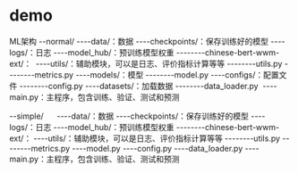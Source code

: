 # demo
ML架构
--normal/
----data/：数据
----checkpoints/：保存训练好的模型
----logs/：日志
----model_hub/：预训练模型权重
--------chinese-bert-wwm-ext/：  
----utils/：辅助模块，可以是日志、评价指标计算等等
--------utils.py
--------metrics.py
----models/：模型
--------model.py
----configs/：配置文件
--------config.py
----datasets/：加载数据
--------data_loader.py  
----main.py：主程序，包含训练、验证、测试和预测

--simple/      
----data/：数据
----checkpoints/：保存训练好的模型
----logs/：日志
----model_hub/：预训练模型权重
--------chinese-bert-wwm-ext/：
----utils/：辅助模块，可以是日志、评价指标计算等等
--------utils.py
--------metrics.py
----model.py
----config.py
----data_loader.py
----main.py：主程序，包含训练、验证、测试和预测
